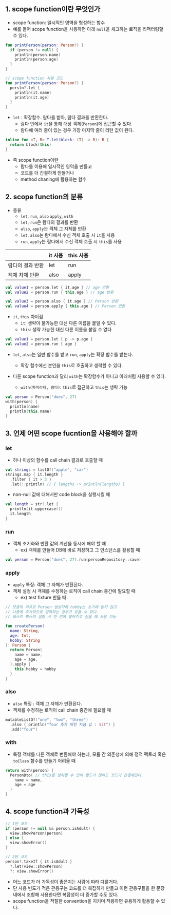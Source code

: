## 1. scope function이란 무엇인가

- scope function: 일시적인 영역을 형성하는 함수
- 예를 들어 scope function을 사용하면 아래 `null`을 체크하는 로직을 리팩터링할 수 있다.

```kotlin
fun printPerson(person: Person?) {
  if (person != null) {
    println(person.name)
    println(person.age)
  }
}

// scope function 사용 코드
fun printPerson(person: Person?) {
  persln?.let {
    println(it.name)
    println(it.age)
  }  
}
```

- `let` : 확장함수. 람다를 받아, 람다 결과를 반환한다.
    - 람다 안에서 `it`을 통해 대상 객체(`Person`)에 접근할 수 있다.
    - 람다에 여러 줄이 있는 경우 가장 마지막 줄이 리턴 값이 된다.

```kotlin
inline fun <T, R> T.let(block: (T) -> R): R {
  return block(this)
}
```

- 즉 scope function이란
    - 람다를 이용해 일시적인 영역을 만들고
    - 코드를 더 간결하게 만들거나
    - method chaning에 활용하는 함수

## 2. scope function의 분류

- 종류
    - `let`, `run`, `also` `apply`, `with`
    - `let`, `run`은 람다의 결과를 반환
    - `also`, `apply`는 객체 그 자체를 반환
    - `let`, `also`는 람다에서 수신 객체 호출 시 `it`을 사용
    - `run`, `apply`는 람다에서 수신 객체 호출 시 `this`를 사용

|  | it 사용 | this 사용 |
| --- | --- | --- |
| 람다의 결과 반환 | let | run |
| 객체 자체 반환 | also | apply |

```kotlin
val value1 = person.let { it.age } // age 반환
val value2 = person.run { this.age } // age 반환

val value3 = person.also { it.age } // Person 반환
val value4 = person.apply { this.age } // Person 반환
```

- `it`, `this` 차이점
    - `it`: 생략이 불가능한 대신 다른 이름을 붙일 수 있다.
    - `this`: 생략 가능한 대신 다른 이름을 붙일 수 없다

```kotlin
val value1 = person.let { p -> p.age }
val value2 = person.run { age }
```

- `let`, `also`는 일반 함수를 받고 `run`, `apply`는 확장 함수를 받는다.
    - 확장 함수에선 본인을 `this`로 호출하고 생략할 수 있다.

- 다른 scope function과 달리 `with`는 확장함수가 아니고 아래처럼 사용할 수 있다.
    - `with(파미라터, 람다)`: `this`로 접근하고 `this`는 생략 가능

```kotlin
val person = Person("does", 27)
with(person) {
  println(name)
  println(this.name)
}
```

## 3. 언제 어떤 scope fucntion을 사용해야 할까

### let

- 하나 이상의 함수를 call chain 결과로 호출할 때

```kotlin
val strings = listOf("apple", "car")
strings.map { it.length }
  .filter { it > 3 }
  .let(::println) // { lengths -> println(lengths) }
```

- non-null 값에 대해서만 code block을 실행시킬 때

```kotlin
val length = str?.let {
  println(it.uppercase())
  it.length
}
```

### run

- 객체 초기화와 반환 값의 계산을 동시에 해야 할 때
    - ex) 객체를 만들어 DB에 바로 저장하고 그 인스턴스를 활용할 때

```kotlin
val person = Person("does", 27).run(personRepository::save)
```

### apply

- `apply` 특징: 객체 그 자체가 반환된다.
- 객체 설정 시 객체를 수정하는 로직이 call chain 중간에 필요할 때
    - ex) test fixture 만들 때

```kotlin
// 모종의 이유로 Person 생성자에 hobby는 초기에 받지 않고
// 나중에 추가적으로 입력하는 경우가 있을 수 있다.
// 테스트 픽스처 설정 시 한 번에 넣어주고 싶을 때 사용 가능

fun createPerson(
  name: String,
  age: Int,
  hobby: String
): Person {
  return Person(
    name = name,
    age = age,
  ).apply {
    this.hobby = hobby
  }
}
```

### also

- `also` 특징 : 객체 그 자체가 반환된다.
- 객체를 수정하는 로직이 call chain 중간에 필요할 때

```kotlin
mutableListOf("one", "two", "three")
  .also { println("four 추가 이전 지금 값 : $it") }
  .add("four")
```

### with

- 특정 객체를 다른 객체로 변환해야 하는데, 모듈 간 의존성에 의해 정적 팩토리 혹은 `toClass` 함수를 만들기 어려울 때

```kotlin
return with(person) { 
  PersonDto( // this를 생략할 수 있어 필드가 많아도 코드가 간결해진다.
    name = name,
    age = age
  )
}
```

## 4. scope function과 가독성

```kotlin
// 1번 코드
if (person != null && person.isAdult) {
  view.showPerson(person)
} else {
  view.showError()
}

// 2번 코드
person?.takeIf { it.isAdult }
  ?.let(view::showPerson)
  ?: view.showError()
```

- 어느 코드가 더 가독성이 좋은지는 사람에 따라 다를거다.
- 단 사용 빈도가 적은 관용구는 코드를 더 복잡하게 만들고 이런 관용구들을 한 문장 내에서 조합해 사용한다면 복잡성이 더 증가할 수도 있다.
- scope function을 적절한 convention을 지키며 적용하면 유용하게 활용할 수 있다.
